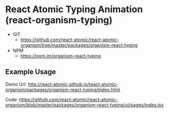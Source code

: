 React Atomic Typing Animation (react-organism-typing) 
===============
   * GIT
      * https://github.com/react-atomic/react-atomic-organism/tree/master/packages/organism-react-typing 
   * NPM
      * https://npm.im/organism-react-typing

## Example Usage
Demo Url:
http://react-atomic.github.io/react-atomic-organism/packages/organism-react-typing/index.html

Code:
https://github.com/react-atomic/react-atomic-organism/blob/master/packages/organism-react-typing/ui/pages/index.jsx





